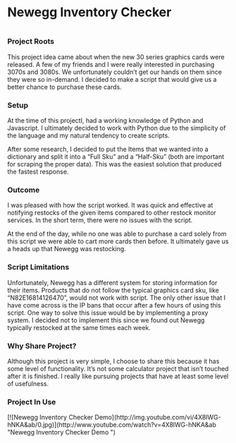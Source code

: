 <h1>Newegg Inventory Checker<h1>
<h3>Project Roots</h3>
This project idea came about when the new 30 series graphics cards were released. A few of my friends and I were really interested in purchasing 3070s and 3080s. We unfortunately couldn’t get our hands on them since they were so in-demand. I decided to make a script that would give us a better chance to purchase these cards.
<h3>Setup</h3>
At the time of this projectI,  had a working knowledge of Python and Javascript. I ultimately decided to work with Python due to the simplicity of the language and my natural tendency to create scripts.

After some research, I decided to put the Items that we wanted into a dictionary and split it into a “Full Sku” and  a “Half-Sku” (both are important for scraping the proper data). This was the easiest solution that produced the fastest response.
<h3>Outcome</h3>
I was pleased with how the script worked. It was quick and effective at notifying restocks of the given items compared to other restock monitor services. In the short term, there were no issues with the script. 

At the end of the day, while no one was able to purchase a card solely from this script we were able to cart more cards then before. It ultimately gave us a heads up that Newegg was restocking. 

<h3>Script Limitations</h3>
Unfortunately, Newegg has a different system for storing information for their items. Products that do not follow the typical graphics card sku, like “N82E16814126470”, would not work with script. 
	The only other issue that I have come across is the IP bans that occur after a few hours of using this script. One way to solve this issue would be by implementing a proxy system. I decided not to implement this since we found out Newegg typically restocked at the same times each week.
	<h3>Why Share Project?</h3>
	Although this project is very simple, I choose to share this because it has some level of functionality. It’s not some calculator project that isn’t touched after it is finished. I really like pursuing projects that have at least some level of usefulness.
	<h3>Project In Use</h3>
	[![Newegg Inventory Checker Demo](http://img.youtube.com/vi/4X8lWG-hNKA&ab/0.jpg)](http://www.youtube.com/watch?v=4X8lWG-hNKA&ab "Newegg Inventory Checker Demo
")
